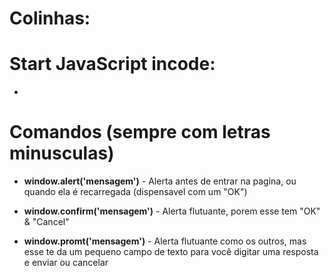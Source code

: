 # Colinhas:

# Start JavaScript incode: 
* <script>Script perto do fim do body</script>

# Comandos (sempre com letras minusculas)

* <b>window.alert('mensagem')</b> - Alerta antes de entrar na pagina, ou quando ela é recarregada (dispensavel com um "OK")

* <b>window.confirm('mensagem')</b> - Alerta flutuante, porem esse tem "OK" & "Cancel"

* <b>window.promt('mensagem')</b> - Alerta flutuante como os outros, mas esse te da um pequeno campo de texto para você digitar uma resposta e enviar ou cancelar
